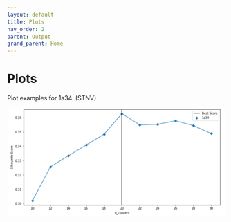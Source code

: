 ```yaml
---
layout: default
title: Plots
nav_order: 2
parent: Output
grand_parent: Home
---
```


# Plots

Plot examples for 1a34. (STNV)

![myimg](1a34_12_domains.png)

